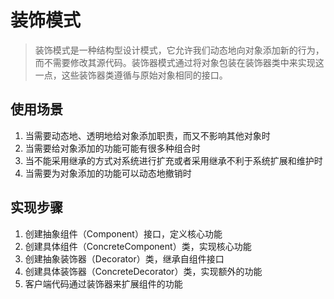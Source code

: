 # 装饰模式
> 装饰模式是一种结构型设计模式，它允许我们动态地向对象添加新的行为，而不需要修改其源代码。装饰器模式通过将对象包装在装饰器类中来实现这一点，这些装饰器类遵循与原始对象相同的接口。

## 使用场景
1. 当需要动态地、透明地给对象添加职责，而又不影响其他对象时
2. 当需要给对象添加的功能可能有很多种组合时
3. 当不能采用继承的方式对系统进行扩充或者采用继承不利于系统扩展和维护时
4. 当需要为对象添加的功能可以动态地撤销时

## 实现步骤
1. 创建抽象组件（Component）接口，定义核心功能
2. 创建具体组件（ConcreteComponent）类，实现核心功能
3. 创建抽象装饰器（Decorator）类，继承自组件接口
4. 创建具体装饰器（ConcreteDecorator）类，实现额外的功能
5. 客户端代码通过装饰器来扩展组件的功能 